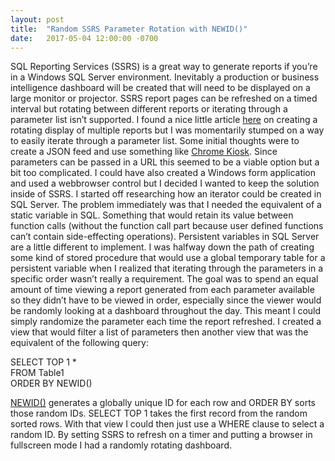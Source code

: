 ```yaml
---
layout: post
title:  "Random SSRS Parameter Rotation with NEWID()"
date:   2017-05-04 12:00:00 -0700
---
```


SQL Reporting Services (SSRS) is a great way to generate reports if you’re in a Windows SQL Server environment. Inevitably a production or business intelligence dashboard will be created that will need to be displayed on a large monitor or projector. SSRS report pages can be refreshed on a timed interval but rotating between different reports or iterating through a parameter list isn’t supported. I found a nice little article [here](https://www.ticomix.com/crm/blogs/crm/3-steps-to-creating-rotating-display-of-multiple-ssrs-reports/) on creating a rotating display of multiple reports but I was momentarily stumped on a way to easily iterate through a parameter list. Some initial thoughts were to create a JSON feed and use something like [Chrome Kiosk](https://chrome.google.com/webstore/detail/kiosk/afhcomalholahplbjhnmahkoekoijban?hl=en). Since parameters can be passed in a URL this seemed to be a viable option but a bit too complicated. I could have also created a Windows form application and used a webbrowser control but I decided I wanted to keep the solution inside of SSRS. I started off researching how an iterator could be created in SQL Server. The problem immediately was that I needed the equivalent of a static variable in SQL. Something that would retain its value between function calls (without the function call part because user defined functions can’t contain side-effecting operations). Persistent variables in SQL Server are a little different to implement. I was halfway down the path of creating some kind of stored procedure that would use a global temporary table for a persistent variable when I realized that iterating through the parameters in a specific order wasn’t really a requirement. The goal was to spend an equal amount of time viewing a report generated from each parameter available so they didn’t have to be viewed in order, especially since the viewer would be randomly looking at a dashboard throughout the day. This meant I could simply randomize the parameter each time the report refreshed. I created a view that would filter a list of parameters then another view that was the equivalent of the following query:  
  
SELECT TOP 1 *  
FROM Table1  
ORDER BY NEWID()  
  
[NEWID()](https://msdn.microsoft.com/en-us/library/cc441928.aspx) generates a globally unique ID for each row and ORDER BY sorts those random IDs. SELECT TOP 1 takes the first record from the random sorted rows. With that view I could then just use a WHERE clause to select a random ID. By setting SSRS to refresh on a timer and putting a browser in fullscreen mode I had a randomly rotating dashboard.   
